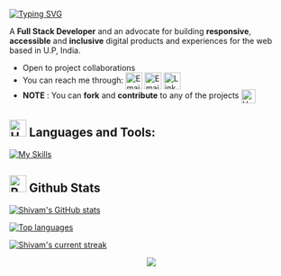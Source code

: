 [![Typing SVG](https://readme-typing-svg.herokuapp.com/?color=00FF00&size=40&center=true&vCenter=true&width=1000&lines=I+am+Shivam+Kumar+urf+Bug+Slayer!;Full+Stack+Developer;+MongoDb+|+Express+|+SQL+|+Javascript+|+React)](https://git.io/typing-svg)

A **Full Stack Developer**  and an advocate for building **responsive**, **accessible** and **inclusive** digital products and experiences for the web based in U.P, India. 
- Open to project collaborations
- You can reach me through: <img alt="Email"  src="https://img.shields.io/badge/website-f59042?style=for-the-badge&logo=About.me&logoColor=white" height="30" align="center"/></a> <a href="mailto:sshivamkumar177@gmail.com" title="Email"><img alt="Email" src="https://img.shields.io/badge/Gmail-D14836?style=for-the-badge&logo=gmail&logoColor=white" height="30" align="center"/></a>  <a href="https://www.linkedin.com/in/shivam-kumar-083055287/"><img  alt="LinkedIn" title="LinkedIn" src="https://img.shields.io/static/v1?message=LinkedIn&logo=linkedin&label=&color=0077B5&logoColor=white&labelColor=&style=for-the-badge" height="30" align="center" /></a> 
- **NOTE** : You can **fork** and **contribute** to any of the projects <img src="https://raw.githubusercontent.com/Tarikul-Islam-Anik/Animated-Fluent-Emojis/master/Emojis/Hand%20gestures/Handshake.png" alt="Handshake" width="25" height="25" align="center" />

## <img src="https://raw.githubusercontent.com/Tarikul-Islam-Anik/Animated-Fluent-Emojis/master/Emojis/Objects/Hammer%20and%20Wrench.png" alt="Hammer and Wrench" width="30" height="30" /> **Languages and Tools:**  
[![My Skills](https://skillicons.dev/icons?i=html,css,tailwind,js,react,vite,ts,next,expressjs,nodejs,mongodb,firebase,md,git,github,vscode,jest,styledcomponents,postman,stackoverflow&perline=13)](#)

## <img src="https://raw.githubusercontent.com/Tarikul-Islam-Anik/Animated-Fluent-Emojis/master/Emojis/Travel%20and%20places/Rocket.png" alt="Rocket" width="30" height="30" /> Github Stats 


[![Shivam's GitHub stats](https://bad-apple-github-readme.vercel.app/api?username=Shivam1k&show_icons=true&count_private=true&line_height=20&icon_color=00b3ff&theme=blue-green&title_color=00b3ff)](https://github.com/Shivam1k)




 
 [![Top languages](https://github-readme-mwendwa.vercel.app/api/top-langs/?username=Shivam1k&layout=compact&count_private=true&theme=blue-green&title_color=00b3ff)](#)

[![Shivam's current streak](https://streak-stats.demolab.com/?user=Shivam1k&count_private=true&theme=blue-green&title_color=00b3ff)](#)

<p align="center">
     <img src="https://capsule-render.vercel.app/api?type=waving&color=gradient&height=100&section=footer"/>
</p>

